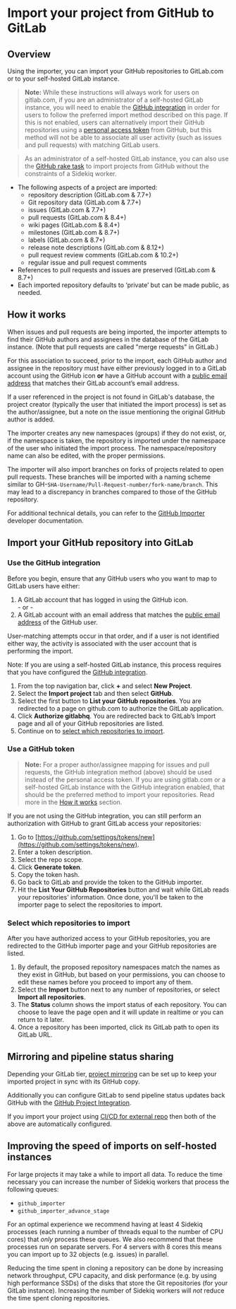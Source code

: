 # Import your project from GitHub to GitLab

## Overview

Using the importer, you can import your GitHub repositories to GitLab.com or to your self-hosted GitLab instance.

>**Note:** While these instructions will always work for users on gitlab.com, if you are an administrator of a self-hosted GitLab instance, you will need to enable the [GitHub integration](https://docs.gitlab.com/ee/integration/github.html) in order for users to follow the preferred import method described on this page. If this is not enabled, users can alternatively import their GitHub repositories using a [personal access token](https://docs.gitlab.com/ee/user/project/import/github.html#authorize-access-to-your-repositories-using-a-personal-access-token) from GitHub, but this method will not be able to associate all user activity (such as issues and pull requests) with matching GitLab users. 

>As an administrator of a self-hosted GitLab instance, you can also use the [GitHub rake task](https://docs.gitlab.com/ee/administration/raketasks/github_import.html) to import projects from GitHub without the constraints of a Sidekiq worker.

* The following aspects of a project are imported:
    * repository description (GitLab.com & 7.7+)
    * Git repository data (GitLab.com & 7.7+)
    * issues (GitLab.com & 7.7+)
    * pull requests (GitLab.com & 8.4+)
    * wiki pages (GitLab.com & 8.4+)
    * milestones (GitLab.com & 8.7+)
    * labels (GitLab.com & 8.7+)
    * release note descriptions (GitLab.com & 8.12+)
    * pull request review comments (GitLab.com & 10.2+)
    * regular issue and pull request comments
* References to pull requests and issues are preserved (GitLab.com & 8.7+)
* Each imported repository defaults to ‘private’ but can be made public, as needed.

## How it works 

When issues and pull requests are being imported, the importer attempts to find their GitHub authors and assignees in the database of the GitLab instance. (Note that pull requests are called "merge requests" in GitLab.)

For this association to succeed, prior to the import, each GitHub author and assignee in the repository must have either previously logged in to a GitLab account using the GitHub icon **or** have a GitHub account with a [public email address](https://help.github.com/articles/setting-your-commit-email-address-on-github/) that matches their GitLab account’s email address.

If a user referenced in the project is not found in GitLab's database, the project creator (typically the user that initiated the import process) is set as the author/assignee, but a note on the issue mentioning the original GitHub author is added.

The importer creates any new namespaces (groups) if they do not exist, or, if the namespace is taken, the repository is imported under the namespace of the user who initiated the import process. The namespace/repository name can also be edited, with the proper permissions.

The importer will also import branches on forks of projects related to open pull requests. These branches will be imported with a naming scheme similar to GH-`SHA-Username/Pull-Request-number/fork-name/branch`. This may lead to a discrepancy in branches compared to those of the GitHub repository.

For additional technical details, you can refer to the [GitHub Importer][gh-import-dev-docs] developer documentation.

## Import your GitHub repository into GitLab 

### Use the GitHub integration

Before you begin, ensure that any GitHub users who you want to map to GitLab users have either:
1. A GitLab account that has logged in using the GitHub icon.  
\- or -
2. A GitLab account with an email address that matches the [public email address](https://help.github.com/articles/setting-your-commit-email-address-on-github/) of the GitHub user.

User-matching attempts occur in that order, and if a user is not identified either way, the activity is associated with the user account that is performing the import.

Note: If you are using a self-hosted GitLab instance, this process requires that you have configured the [GitHub integration][gh-import].

1. From the top navigation bar, click **+** and select **New Project**.
2. Select the **Import project** tab and then select **GitHub**.
3. Select the first button to **List your GitHub repositories**. You are redirected to a page on github.com to authorize the GitLab application.
4. Click **Authorize gitlabhq**. You are redirected back to GitLab’s Import page and all of your GitHub repositories are listed.
5. Continue on to [select which repositories to import](#select-which-repositories-to-import).

### Use a GitHub token 

>**Note:** For a proper author/assignee mapping for issues and pull requests, the GitHub integration method (above) should be used instead of the personal access token. If you are using gitlab.com or a self-hosted GitLab instance with the GitHub integration enabled, that should be the preferred method to import your repositories. Read more in the [How it works](#how-it-works) section.

If you are not using the GitHub integration, you can still perform an authorization with GitHub to grant GitLab access your repositories:

1. Go to [https://github.com/settings/tokens/new](https://github.com/settings/tokens/new).
2. Enter a token description.
3. Select the repo scope.
4. Click **Generate token**.
5. Copy the token hash.
6. Go back to GitLab and provide the token to the GitHub importer.
7. Hit the **List Your GitHub Repositories** button and wait while GitLab reads your repositories' information. Once done, you'll be taken to the importer page to select the repositories to import.

### Select which repositories to import 

After you have authorized access to your GitHub repositories, you are redirected to the GitHub importer page and your GitHub repositories are listed.

1. By default, the proposed repository namespaces match the names as they exist in GitHub, but based on your permissions, you can choose to edit these names before you proceed to import any of them.
2. Select the **Import** button next to any number of repositories, or select **Import all repositories**.
3. The **Status** column shows the import status of each repository. You can choose to leave the page open and it will update in realtime or you can return to it later.
4. Once a repository has been imported, click its GitLab path to open its GitLab URL.

## Mirroring and pipeline status sharing

Depending your GitLab tier, [project mirroring](../../../workflow/repository_mirroring.md) can be set up to keep your imported project in sync with its GitHub copy.

Additionally you can configure GitLab to send pipeline status updates back GitHub with the [GitHub Project Integration](../integrations/github.md).

If you import your project using [CI/CD for external repo](../../../ci/ci_cd_for_external_repos/) then both of the above are automatically configured.

## Improving the speed of imports on self-hosted instances 

For large projects it may take a while to import all data. To reduce the time necessary you can increase the number of Sidekiq workers that process the following queues:

* `github_importer`
* `github_importer_advance_stage`

For an optimal experience we recommend having at least 4 Sidekiq processes (each running a number of threads equal to the number of CPU cores) that *only* process these queues. We also recommend that these processes run on separate servers. For 4 servers with 8 cores this means you can import up to 32 objects (e.g. issues) in parallel.

Reducing the time spent in cloning a repository can be done by increasing network throughput, CPU capacity, and disk performance (e.g. by using high performance SSDs) of the disks that store the Git repositories (for your GitLab instance). Increasing the number of Sidekiq workers will *not* reduce the time spent cloning repositories.

[gh-import]: ../../../integration/github.md "GitHub integration"
[gh-rake]: ../../../administration/raketasks/github_import.md "GitHub rake task"
[gh-integration]: #authorize-access-to-your-repositories-using-the-github-integration
[gh-token]: #authorize-access-to-your-repositories-using-a-personal-access-token
[gh-import-dev-docs]: ../../../development/github_importer.md "Working with the GitHub importer"